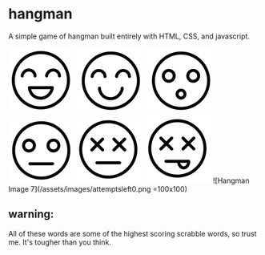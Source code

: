 # hangman
A simple game of hangman built entirely with HTML, CSS, and javascript.

![Hangman Image 1](/assets/images/attemptsleft6.png)
![Hangman Image 2](/assets/images/attemptsleft5.png)
![Hangman Image 3](/assets/images/attemptsleft4.png)
![Hangman Image 4](/assets/images/attemptsleft3.png)
![Hangman Image 5](/assets/images/attemptsleft2.png)
![Hangman Image 6](/assets/images/attemptsleft1.png)
![Hangman Image 7](/assets/images/attemptsleft0.png =100x100)

## warning:
All of these words are some of the highest scoring scrabble words, so trust me. It's tougher than you think.